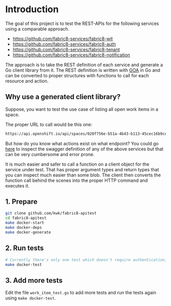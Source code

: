 # Introduction

The goal of this project is to test the REST-APIs for the following services
using a comparable approach.

* https://github.com/fabric8-services/fabric8-wit
* https://github.com/fabric8-services/fabric8-auth
* https://github.com/fabric8-services/fabric8-tenant
* https://github.com/fabric8-services/fabric8-notification

The approach is to take the REST definition of each service and generate a Go
client library from it. The REST definition is written with
[GOA](https://goa.design/) in Go and can be converted to proper structures with
functions to call for each resource and action.

## Why use a generated client library?

Suppose, you want to test the use case of listing all open work items in a
space.

The proper URL to call would be this one:

```sh
https://api.openshift.io/api/spaces/020f756e-b51a-4b43-b113-45cec16b9ce9/workitems?filter%5Bworkitemstate%5D=open
```

But how do you know what actions exist on what endpoint? You could go
[here](http://swagger.goa.design/?url=fabric8-services/fabric8-wit/design) to
inspect the swagger definition of any of the above services but that can be very
cumbersome and error prone.

It is much easier and safer to call a function on a client object for the
service under test. That has proper argument types and return types that you can
inspect much easier than some blob. The client then converts the function call
behind the scenes into the proper HTTP command and executes it.


## 1. Prepare

```sh
git clone github.com/kwk/fabric8-apitest
cd fabric8-apitest
make docker-start
make docker-deps
make docker-generate
```

## 2. Run tests

```sh
# Currently there's only one test which doesn't require authentication, so you can just run it
make docker-test
```
## 3. Add more tests

Edit the file `work_item_test.go` to add more tests and run the tests again using `make docker-test`.